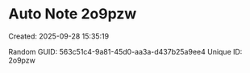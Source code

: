 ﻿# Auto Note 2o9pzw
Created: 2025-09-28 15:35:19

Random GUID: 563c51c4-9a81-45d0-aa3a-d437b25a9ee4
Unique ID: 2o9pzw
